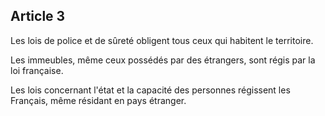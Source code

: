 Article 3
----
Les lois de police et de sûreté obligent tous ceux qui habitent le territoire.

Les immeubles, même ceux possédés par des étrangers, sont régis par la loi
française.

Les lois concernant l'état et la capacité des personnes régissent les Français,
même résidant en pays étranger.
